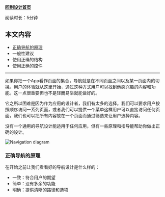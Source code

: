 **[回到设计首页](../README.md)**

阅读时长：5分钟

## 本文内容

- [正确导航的原理](#正确导航的原理)
- 一般性建议
- 使用正确的结构
- 使用正确的控件

---

如果你把一个App看作页面的集合，导航就是在不同页面之间以及某一页面内的切换。用户的体验就从这里开始，通过这种方式用户可以找到他感兴趣的内容和功能。这一点很重要但也不是轻而易举就能做好的。

它之所以困难是因为作为应用的设计者，我们有太多的选择。我们可以要求用户按照顺序访问一系列页面，或者我们可以提供一个菜单这样用户可以直接访问任何页面，我们也可以把所有内容放在一个页面而通过筛选来让用户选择内容。

没有一个通用的导航设计能适用于任何应用，但有一些原理和指导能帮助你做出正确的设计。

![Navigation diagram](https://docs.microsoft.com/zh-cn/windows/uwp/design/basics/images/navigation_diagram.png "Diagram of an app's navigation")

### 正确导航的原理

在开始之前让我们看看好的导航设计是什么样的：

- 一致：符合用户的期望
- 简单：没有多余的功能
- 明确：提供清晰的路径和选项